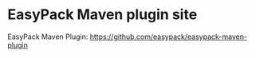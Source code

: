 # EasyPack Maven plugin site


EasyPack Maven Plugin: https://github.com/easypack/easypack-maven-plugin
